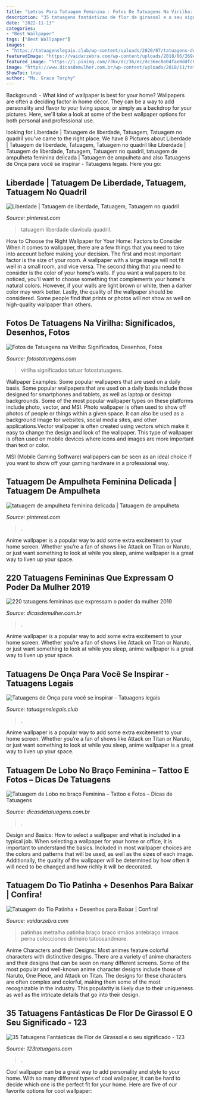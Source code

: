 ```yaml
---
title: "Letras Para Tatuagem Feminina : Fotos De Tatuagens Na Virilha: Significados, Desenhos, Fotos"
description: "35 tatuagens fantásticas de flor de girassol e o seu significado"
date: "2022-11-13"
categories:
- "Best Wallpaper"
tags: ["Best Wallpaper"]
images:
- "https://tatuagenslegais.club/wp-content/uploads/2020/07/tatuagens-de-onça-5.jpg"
featuredImage: "https://vaidarzebra.com/wp-content/uploads/2018/06/269a4e5a03b892e4b38421b45d362031.jpg"
featured_image: "https://i.pinimg.com/736x/dc/36/ec/dc36ec8e04fae0ddfc8253b5a11bdf40.jpg"
image: "https://www.dicasdemulher.com.br/wp-content/uploads/2018/11/tatuagens-femininas-2019-40.jpg"
ShowToc: true
author: "Ms. Grace Torphy"
---
```



Background: - What kind of wallpaper is best for your home?
Wallpapers are often a deciding factor in home décor. They can be a way to add personality and flavor to your living space, or simply as a backdrop for your pictures. Here, we'll take a look at some of the best wallpaper options for both personal and professional use.

	

		
looking for Liberdade | Tatuagem de liberdade, Tatuagem, Tatuagem no quadril you've came to the right place. We have 8 Pictures about Liberdade | Tatuagem de liberdade, Tatuagem, Tatuagem no quadril like Liberdade | Tatuagem de liberdade, Tatuagem, Tatuagem no quadril, tatuagem de ampulheta feminina delicada | Tatuagem de ampulheta and also Tatuagens de Onça para você se inspirar - Tatuagens legais. Here you go:
		
    
## Liberdade | Tatuagem De Liberdade, Tatuagem, Tatuagem No Quadril

<img loading=lazy src="https://i.pinimg.com/736x/cb/8d/a2/cb8da2974d288a8c419e6fd99e931e5a.jpg" onerror="this.onerror=null;this.src='https://tse2.mm.bing.net/th?id=OIP.bIvD186nqLgH0V0ilrgK6gHaNL&amp;pid=15.1';" alt="Liberdade | Tatuagem de liberdade, Tatuagem, Tatuagem no quadril">

_Source: pinterest.com_

>tatuagem liberdade clavícula quadril. 

	

How to Choose the Right Wallpaper for Your Home: Factors to Consider
When it comes to wallpaper, there are a few things that you need to take into account before making your decision. The first and most important factor is the size of your room. A wallpaper with a large image will not fit well in a small room, and vice versa. 
The second thing that you need to consider is the color of your home's walls. If you want a wallpapers to be noticed, you'll want to choose something that complements your home's natural colors. However, if your walls are light brown or white, then a darker color may work better. 
Lastly, the quality of the wallpaper should be considered. Some people find that prints or photos will not show as well on high-quality wallpaper than others.

    
## Fotos De Tatuagens Na Virilha: Significados, Desenhos, Fotos

<img loading=lazy src="http://fotostatuagens.com/wp-content/uploads/2014/11/Tatuagens-na-Virilha-2.jpg" onerror="this.onerror=null;this.src='https://tse1.mm.bing.net/th?id=OIP.2cVAB93819nQC1enA3A0TwHaJ5&amp;pid=15.1';" alt="Fotos de Tatuagens na Virilha: Significados, Desenhos, Fotos">

_Source: fotostatuagens.com_

>virilha significados tatuar fotostatuagens. 

	

Wallpaper Examples: Some popular wallpapers that are used on a daily basis.
Some popular wallpapers that are used on a daily basis include those designed for smartphones and tablets, as well as laptop or desktop backgrounds. Some of the most popular wallpaper types on these platforms include photo, vector, and MSI. 
Photo wallpaper is often used to show off photos of people or things within a given space. It can also be used as a background image for websites, social media sites, and other applications.Vector wallpaper is often created using vectors which make it easy to change the design and look of the wallpaper. This type of wallpaper is often used on mobile devices where icons and images are more important than text or color. 

MSI (Mobile Gaming Software) wallpapers can be seen as an ideal choice if you want to show off your gaming hardware in a professional way.

    
## Tatuagem De Ampulheta Feminina Delicada | Tatuagem De Ampulheta

<img loading=lazy src="https://i.pinimg.com/736x/dc/36/ec/dc36ec8e04fae0ddfc8253b5a11bdf40.jpg" onerror="this.onerror=null;this.src='https://tse3.mm.bing.net/th?id=OIP.jH3VSDJjTt2PuNvWoxzSHQHaLq&amp;pid=15.1';" alt="tatuagem de ampulheta feminina delicada | Tatuagem de ampulheta">

_Source: pinterest.com_

>. 

	

Anime wallpaper is a popular way to add some extra excitement to your home screen. Whether you’re a fan of shows like Attack on Titan or Naruto, or just want something to look at while you sleep, anime wallpaper is a great way to liven up your space.

    
## 220 Tatuagens Femininas Que Expressam O Poder Da Mulher 2019

<img loading=lazy src="https://www.dicasdemulher.com.br/wp-content/uploads/2018/11/tatuagens-femininas-2019-40.jpg" onerror="this.onerror=null;this.src='https://tse2.mm.bing.net/th?id=OIP.Lba-MNK7gnlMmMOD5fRWbAHaIZ&amp;pid=15.1';" alt="220 tatuagens femininas que expressam o poder da mulher 2019">

_Source: dicasdemulher.com.br_

>. 

	

Anime wallpaper is a popular way to add some extra excitement to your home screen. Whether you’re a fan of shows like Attack on Titan or Naruto, or just want something to look at while you sleep, anime wallpaper is a great way to liven up your space.

    
## Tatuagens De Onça Para Você Se Inspirar - Tatuagens Legais

<img loading=lazy src="https://tatuagenslegais.club/wp-content/uploads/2020/07/tatuagens-de-onça-5.jpg" onerror="this.onerror=null;this.src='https://tse2.mm.bing.net/th?id=OIP.f_e9UtykuVp1CmeHVS-ArwHaIy&amp;pid=15.1';" alt="Tatuagens de Onça para você se inspirar - Tatuagens legais">

_Source: tatuagenslegais.club_

>. 

	

Anime wallpaper is a popular way to add some extra excitement to your home screen. Whether you’re a fan of shows like Attack on Titan or Naruto, or just want something to look at while you sleep, anime wallpaper is a great way to liven up your space.

    
## Tatuagem De Lobo No Braço Feminina – Tattoo E Fotos – Dicas De Tatuagens

<img loading=lazy src="https://dicasdetatuagens.com.br/wp-content/uploads/2021/05/tatuagem-de-lobo-no-braço-feminina-05.jpg" onerror="this.onerror=null;this.src='https://tse1.mm.bing.net/th?id=OIP.DeSXHuRUSec959jdm1B7JwHaJ2&amp;pid=15.1';" alt="Tatuagem de Lobo no braço Feminina – Tattoo e Fotos – Dicas de Tatuagens">

_Source: dicasdetatuagens.com.br_

>. 

	

Design and Basics: How to select a wallpaper and what is included in a typical job.
When selecting a wallpaper for your home or office, it is important to understand the basics. Included in most wallpaper choices are the colors and patterns that will be used, as well as the sizes of each image. Additionally, the quality of the wallpaper will be determined by how often it will need to be changed and how richly it will be decorated.

    
## Tatuagem Do Tio Patinha + Desenhos Para Baixar | Confira!

<img loading=lazy src="https://vaidarzebra.com/wp-content/uploads/2018/06/269a4e5a03b892e4b38421b45d362031.jpg" onerror="this.onerror=null;this.src='https://tse2.mm.bing.net/th?id=OIP.RolZ7zPJJ7mIW-bSQeqzeQHaNK&amp;pid=15.1';" alt="Tatuagem do Tio Patinha + Desenhos para Baixar | Confira!">

_Source: vaidarzebra.com_

>patinhas metralha patinha braço braco irmãos antebraço irmaos perna colecciones dinheiro tatoosandmore. 

	

Anime Characters and their Designs: Most animes feature colorful characters with distinctive designs.
There are a variety of anime characters and their designs that can be seen on many different screens. Some of the most popular and well-known anime character designs include those of Naruto, One Piece, and Attack on Titan. The designs for these characters are often complex and colorful, making them some of the most recognizable in the industry. This popularity is likely due to their uniqueness as well as the intricate details that go into their design.

    
## 35 Tatuagens Fantásticas De Flor De Girassol E O Seu Significado - 123

<img loading=lazy src="https://123tatuagens.com/wp-content/uploads/2019/09/tatuagem-girassol-1.jpg" onerror="this.onerror=null;this.src='https://tse1.mm.bing.net/th?id=OIP.0RzF28_Cgw_1i7lS3-o-ogHaJ4&amp;pid=15.1';" alt="35 Tatuagens Fantásticas de Flor de Girassol e o seu significado - 123">

_Source: 123tatuagens.com_

>. 

	

Cool wallpaper can be a great way to add personality and style to your home. With so many different types of cool wallpaper, it can be hard to decide which one is the perfect fit for your home. Here are five of our favorite options for cool wallpaper: 

